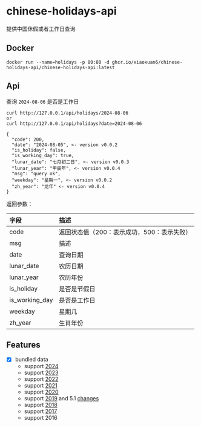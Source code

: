 # chinese-holidays-api

提供中国休假或者工作日查询

## Docker

```docker
docker run --name=holidays -p 80:80 -d ghcr.io/xiaoxuan6/chinese-holidays-api/chinese-holidays-api:latest
```

## Api

查询 `2024-08-06` 是否是工作日

```shell
curl http://127.0.0.1/api/holidays/2024-08-06
or
curl http://127.0.0.1/api/holidays?date=2024-08-06

{
  "code": 200,
  "date": "2024-08-05", <- version v0.0.2
  "is_holiday": false,
  "is_working_day": true,
  "lunar_date": "七月初二日", <- version v0.0.3
  "lunar_year": "甲辰年", <- version v0.0.4
  "msg": "query ok",
  "weekday": "星期一", <- version v0.0.2
  "zh_year": "龙年" <- version v0.0.4
}
```

返回参数：

|字段|描述|
|:---|:---|
|code|返回状态值（200：表示成功，500：表示失败）|
|msg|描述|
|date|查询日期|
|lunar_date|农历日期|
|lunar_year|农历年份|
|is_holiday|是否是节假日|
|is_working_day|是否是工作日|
|weekday|星期几|
|zh_year|生肖年份|

## Features

- [x] bundled data
    - support [2024](https://www.gov.cn/zhengce/content/202310/content_6911527.htm)
    - support [2023](http://www.gov.cn/zhengce/content/2022-12/08/content_5730844.htm)
    - support [2022](http://www.gov.cn/zhengce/content/2021-10/25/content_5644835.htm)
    - support [2021](http://www.gov.cn/zhengce/content/2020-11/25/content_5564127.htm)
    - support [2020](http://www.gov.cn/zhengce/content/2019-11/21/content_5454164.htm)
    - support [2019](http://www.gov.cn/zhengce/content/2018-12/06/content_5346276.htm) and
      5.1 [changes](http://www.gov.cn/zhengce/content/2019-03/22/content_5375877.htm)
    - support [2018](http://www.gov.cn/zhengce/content/2017-11/30/content_5243579.htm)
    - support [2017](http://www.gov.cn/zhengce/content/2016-12/01/content_5141603.htm)
    - support 2016
